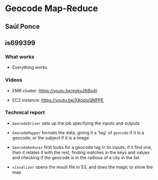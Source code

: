 # Geocode Map-Reduce

## Saúl Ponce

## is699399

### What works

- Everything works

### Videos

- EMR cluster: https://youtu.be/egkyJ8jBxAI

- EC2 instance: https://youtu.be/XKopluQNPPE

### Technical report
- `GeocodeDriver` sets up the job specifying the inputs and outputs

- `GeocodeMapper` formats the data, giving it a 'tag' of `geocode` if it is a geocode, or the subject if it is a image

- `GeocodeReducer` first looks for a geocode tag in its inputs, if it find one, then it relates it with the rest, finding matches in the keys and values and checking if the geocode is in the radious of a city in the list

- `visualizer` opens the result file in S3, and does the magic to show the map 
